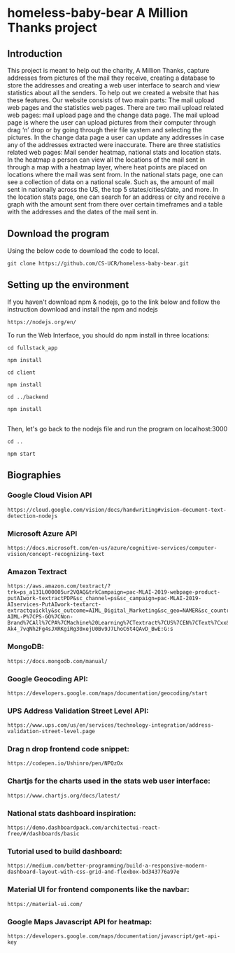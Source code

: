 # homeless-baby-bear A Million Thanks project

## Introduction
This project is meant to help out the charity, A Million Thanks, capture addresses from pictures of the mail they receive, creating a database to store the addresses and creating a web user interface to search and view statistics about all the senders. To help out we created a website that has these features. Our website consists of two main parts: The mail upload web pages and the statistics web pages. 
There are two mail upload related web pages: mail upload page and the change data page. The mail upload page is where the user can upload pictures from their computer through drag ‘n’ drop or by going through their file system and selecting the pictures. In the change data page a user can update any addresses in case any of the addresses extracted were inaccurate. 
There are three statistics related web pages: Mail sender heatmap, national stats and location stats. In the heatmap a person can view all the locations of the mail sent in through a map with a heatmap layer, where heat points are placed on locations where the mail was sent from. In the national stats page, one can see a collection of data on a national scale. Such as, the amount of mail sent in nationally across the US, the top 5 states/cities/date, and more. In the location stats page, one can search for an address or city and receive a graph with the amount sent from there over certain timeframes and a table with the addresses and the dates of the mail sent in.

## Download the program
Using the below code to download the code to local.
```
git clone https://github.com/CS-UCR/homeless-baby-bear.git
```

## Setting up the environment
If you haven't download npm & nodejs, go to the link below and follow the instruction download and install the npm and nodejs 
```
https://nodejs.org/en/
```
To run the Web Interface, you should do npm install in three locations:
```
cd fullstack_app
```
```
npm install
```


```
cd client
```
```
npm install
```



```
cd ../backend
```
```
npm install
```


##
Then, let's go back to the nodejs file and run the program on localhost:3000
```
cd ..
```
```
npm start
```
## Biographies
### Google Cloud Vision API 
```
https://cloud.google.com/vision/docs/handwriting#vision-document-text-detection-nodejs
```
### Microsoft Azure API
```
https://docs.microsoft.com/en-us/azure/cognitive-services/computer-vision/concept-recognizing-text
```
### Amazon Textract
```
https://aws.amazon.com/textract/?trk=ps_a131L000005ur2VQAQ&trkCampaign=pac-MLAI-2019-webpage-product-putAIwork-textractPDP&sc_channel=ps&sc_campaign=pac-MLAI-2019-AIservices-PutAIwork-textarct-extractquickly&sc_outcome=AIML_Digital_Marketing&sc_geo=NAMER&sc_country=US&sc_publisher=Google&sc_mediumPAC-AIML-P%7CPS-GO%7CNon-Brand%7CAll%7CPA%7CMachine%20Learning%7CTextract%7CUS%7CEN%7CText%7Cxx&s_kwcid=AL!4422!3!378937603673!b!!g!!%2Bocr&ef_id=CjwKCAjw8NfrBRA7EiwAfiVJpS2D3flFADlgzmMHZ-Ak4_7vqNh2Fg4sJXRKgiRg30xejU0Bv9J7LhoC6t4QAvD_BwE:G:s
```
### MongoDB:
```
https://docs.mongodb.com/manual/
```
### Google Geocoding API: 
```
https://developers.google.com/maps/documentation/geocoding/start
```
### UPS Address Validation Street Level API: 
```
https://www.ups.com/us/en/services/technology-integration/address-validation-street-level.page
```
### Drag n drop frontend code snippet:
```
https://codepen.io/Ushinro/pen/NPQzOx
```
### Chartjs for the charts used in the stats web user interface:
```
https://www.chartjs.org/docs/latest/
```
### National stats dashboard inspiration:
```
https://demo.dashboardpack.com/architectui-react-free/#/dashboards/basic
```
### Tutorial used to build dashboard:
```
https://medium.com/better-programming/build-a-responsive-modern-dashboard-layout-with-css-grid-and-flexbox-bd343776a97e
```
### Material UI for frontend components like the navbar:
```
https://material-ui.com/
```
### Google Maps Javascript API for heatmap:
```
https://developers.google.com/maps/documentation/javascript/get-api-key
```
